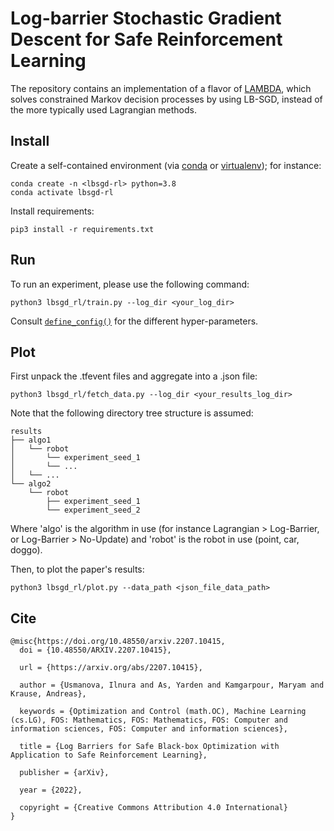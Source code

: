 # Log-barrier Stochastic Gradient Descent for Safe Reinforcement Learning
The repository contains an implementation of a flavor of [LAMBDA](https://github.com/yardenas/la-mbda), which solves constrained Markov decision processes by using LB-SGD, instead of the more typically used Lagrangian methods.

## Install
Create a self-contained environment (via [conda](https://docs.conda.io/en/latest/) or [virtualenv](https://virtualenv.pypa.io/en/latest/)); for instance:
```
conda create -n <lbsgd-rl> python=3.8
conda activate lbsgd-rl
```
Install requirements:
```
pip3 install -r requirements.txt
```

## Run
To run an experiment, please use the following command:
```
python3 lbsgd_rl/train.py --log_dir <your_log_dir>
```

Consult [`define_config()`](https://github.com/lasgroup/lbsgd-rl/blob/e423fc9be452b993cc39e1ac8e0a75095a9a89a2/lbsgd_rl/train.py#L16) for the different hyper-parameters.

## Plot
First unpack the .tfevent files and aggregate into a .json file:
```
python3 lbsgd_rl/fetch_data.py --log_dir <your_results_log_dir>
```
Note that the following directory tree structure is assumed:
```
results
├── algo1
│   └── robot
│       └── experiment_seed_1
│       └── ...
│   └── ...
└── algo2
    └── robot
        ├── experiment_seed_1
        └── experiment_seed_2
```
Where 'algo' is the algorithm in use (for instance Lagrangian > Log-Barrier, or Log-Barrier > No-Update) and 'robot' is the robot in use (point, car, doggo).

Then, to plot the paper's results:
```
python3 lbsgd_rl/plot.py --data_path <json_file_data_path>
```

## Cite
```
@misc{https://doi.org/10.48550/arxiv.2207.10415,
  doi = {10.48550/ARXIV.2207.10415},
  
  url = {https://arxiv.org/abs/2207.10415},
  
  author = {Usmanova, Ilnura and As, Yarden and Kamgarpour, Maryam and Krause, Andreas},
  
  keywords = {Optimization and Control (math.OC), Machine Learning (cs.LG), FOS: Mathematics, FOS: Mathematics, FOS: Computer and information sciences, FOS: Computer and information sciences},
  
  title = {Log Barriers for Safe Black-box Optimization with Application to Safe Reinforcement Learning},
  
  publisher = {arXiv},
  
  year = {2022},
  
  copyright = {Creative Commons Attribution 4.0 International}
}
```
